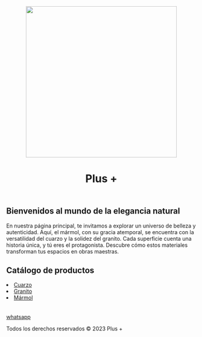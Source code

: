 <!DOCTYPE html>
<html lang="en">
<head>
    <meta charset="UTF-8">
    <meta name="viewport" content="width=device-width, initial-scale=1.0">
    <title>PLUS +</title>
    <link rel="stylesheet" href="styles.css">
</head>
<body>
    <header>
        <img src="IMP/LogoP+.jpg"width="400">
        <h1>Plus +</h1> 
    </header>
    <h2>Bienvenidos al mundo de la elegancia natural</h2>
    <p>En nuestra página principal, te invitamos a explorar un universo de belleza y autenticidad. Aquí, el mármol, con su gracia atemporal, se encuentra con la versatilidad del cuarzo y la solidez del granito. Cada superficie cuenta una historia única, y tú eres el protagonista. Descubre cómo estos materiales transforman tus espacios en obras maestras.</p>
    <h2>Catálogo de productos</h2>
    <li><a href="Cuarzo.html"><Cuarzo/a>Cuarzo</li>
    <li><a href="Granito.html"><Cuarzo/a>Granito</li>
    <li><a href="Marmol.html"><Cuarzo/a>Mármol</li>
<br>
<br>
<a href="tel:+502 3363 2034">whatsapp</a>
<footer>
    <p>Todos los derechos reservados © 2023 Plus +</p>
</footer>
</body>
</html>
